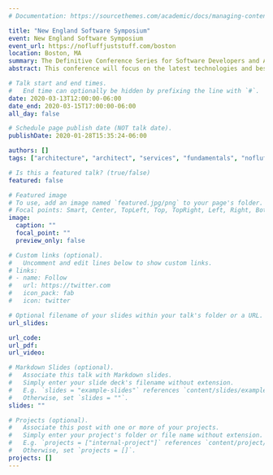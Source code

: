 ```yaml
---
# Documentation: https://sourcethemes.com/academic/docs/managing-content/

title: "New England Software Symposium"
event: New England Software Symposium
event_url: https://nofluffjuststuff.com/boston
location: Boston, MA
summary: The Definitive Conference Series for Software Developers and Architects
abstract: This conference will focus on the latest technologies and best practices emerging in the modern software development and architecture space. Our speakers are authors, consultants, open source developers, and recognized industry experts. NFJS brings a high quality conference to your city, making the event accessible not only to senior engineers, but to the whole team.

# Talk start and end times.
#   End time can optionally be hidden by prefixing the line with `#`.
date: 2020-03-13T12:00:00-06:00
date_end: 2020-03-15T17:00:00-06:00
all_day: false

# Schedule page publish date (NOT talk date).
publishDate: 2020-01-28T15:35:24-06:00

authors: []
tags: ["architecture", "architect", "services", "fundamentals", "nofluffjuststuff", "conference", "nfjs"]

# Is this a featured talk? (true/false)
featured: false

# Featured image
# To use, add an image named `featured.jpg/png` to your page's folder.
# Focal points: Smart, Center, TopLeft, Top, TopRight, Left, Right, BottomLeft, Bottom, BottomRight.
image:
  caption: ""
  focal_point: ""
  preview_only: false

# Custom links (optional).
#   Uncomment and edit lines below to show custom links.
# links:
# - name: Follow
#   url: https://twitter.com
#   icon_pack: fab
#   icon: twitter

# Optional filename of your slides within your talk's folder or a URL.
url_slides:

url_code:
url_pdf:
url_video:

# Markdown Slides (optional).
#   Associate this talk with Markdown slides.
#   Simply enter your slide deck's filename without extension.
#   E.g. `slides = "example-slides"` references `content/slides/example-slides.md`.
#   Otherwise, set `slides = ""`.
slides: ""

# Projects (optional).
#   Associate this post with one or more of your projects.
#   Simply enter your project's folder or file name without extension.
#   E.g. `projects = ["internal-project"]` references `content/project/deep-learning/index.md`.
#   Otherwise, set `projects = []`.
projects: []
---
```

